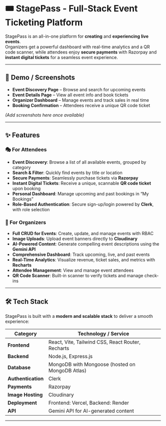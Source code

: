 ﻿# 🎟️ StagePass - Full-Stack Event Ticketing Platform


StagePass is an all-in-one platform for **creating** and **experiencing live events**.  
Organizers get a powerful dashboard with real-time analytics and a QR code scanner, while attendees enjoy **secure payments** with Razorpay and **instant digital tickets** for a seamless event experience.

---

## 📸 Demo / Screenshots

- **Event Discovery Page** – Browse and search for upcoming events  
- **Event Details Page** – View all event info and book tickets  
- **Organizer Dashboard** – Manage events and track sales in real time  
- **Booking Confirmation** – Attendees receive a unique QR code ticket  

*(Add screenshots here once available)*

---

## ✨ Features

### 🎭 For Attendees
- **Event Discovery**: Browse a list of all available events, grouped by category  
- **Search & Filter**: Quickly find events by title or location  
- **Secure Payments**: Seamlessly purchase tickets via **Razorpay**  
- **Instant Digital Tickets**: Receive a unique, scannable **QR code ticket** upon booking  
- **Personal Dashboard**: Manage upcoming and past bookings in “My Bookings”  
- **Role-Based Authentication**: Secure sign-up/login powered by **Clerk**, with role selection  

### 🎤 For Organizers
- **Full CRUD for Events**: Create, update, and manage events with RBAC  
- **Image Uploads**: Upload event banners directly to **Cloudinary**  
- **AI-Powered Content**: Generate compelling event descriptions using the **Gemini API**  
- **Comprehensive Dashboard**: Track upcoming, live, and past events  
- **Real-Time Analytics**: Visualize revenue, ticket sales, and metrics with **Recharts**  
- **Attendee Management**: View and manage event attendees  
- **QR Code Scanner**: Built-in scanner to verify tickets and manage check-ins  

---

## 🛠️ Tech Stack

StagePass is built with a **modern and scalable stack** to deliver a smooth experience:

| Category          | Technology / Service |
|-------------------|-----------------------|
| **Frontend**      | React, Vite, Tailwind CSS, React Router, Recharts |
| **Backend**       | Node.js, Express.js |
| **Database**      | MongoDB with Mongoose (hosted on MongoDB Atlas) |
| **Authentication**| Clerk |
| **Payments**      | Razorpay |
| **Image Hosting** | Cloudinary |
| **Deployment**    | Frontend: Vercel, Backend: Render |
| **API**           | Gemini API for AI-generated content |

---


